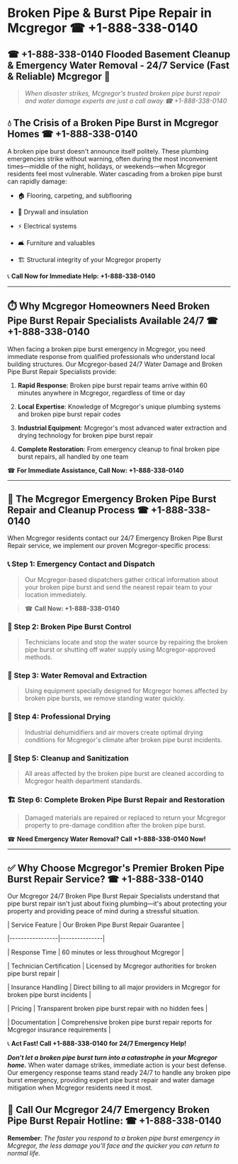 # Broken Pipe & Burst Pipe Repair in Mcgregor ☎ +1-888-338-0140  
## ☎ +1-888-338-0140 Flooded Basement Cleanup & Emergency Water Removal - 24/7 Service (Fast & Reliable) Mcgregor 🚨  

> *When disaster strikes, Mcgregor's trusted broken pipe burst repair and water damage experts are just a call away ☎ +1-888-338-0140*  

## 💧 The Crisis of a Broken Pipe Burst in Mcgregor Homes ☎ +1-888-338-0140  

A broken pipe burst doesn't announce itself politely. These plumbing emergencies strike without warning, often during the most inconvenient times—middle of the night, holidays, or weekends—when Mcgregor residents feel most vulnerable. Water cascading from a broken pipe burst can rapidly damage:  

* 🏠 Flooring, carpeting, and subflooring  
* 🧱 Drywall and insulation  
* ⚡ Electrical systems  
* 🛋️ Furniture and valuables  
* 🏗️ Structural integrity of your Mcgregor property  

📞 **Call Now for Immediate Help: +1-888-338-0140**  

---  

## ⏱️ Why Mcgregor Homeowners Need Broken Pipe Burst Repair Specialists Available 24/7 ☎ +1-888-338-0140  

When facing a broken pipe burst emergency in Mcgregor, you need immediate response from qualified professionals who understand local building structures. Our Mcgregor-based 24/7 Water Damage and Broken Pipe Burst Repair Specialists provide:  

1. **Rapid Response**: Broken pipe burst repair teams arrive within 60 minutes anywhere in Mcgregor, regardless of time or day  
2. **Local Expertise**: Knowledge of Mcgregor's unique plumbing systems and broken pipe burst repair codes  
3. **Industrial Equipment**: Mcgregor's most advanced water extraction and drying technology for broken pipe burst repair  
4. **Complete Restoration**: From emergency cleanup to final broken pipe burst repairs, all handled by one team  

☎ **For Immediate Assistance, Call Now: +1-888-338-0140**  

---  

## 🔧 The Mcgregor Emergency Broken Pipe Burst Repair and Cleanup Process ☎ +1-888-338-0140  

When Mcgregor residents contact our 24/7 Emergency Broken Pipe Burst Repair service, we implement our proven Mcgregor-specific process:  

### 📞 Step 1: Emergency Contact and Dispatch  
> Our Mcgregor-based dispatchers gather critical information about your broken pipe burst and send the nearest repair team to your location immediately.  
> ☎ **Call Now: +1-888-338-0140**  

### 🚿 Step 2: Broken Pipe Burst Control  
> Technicians locate and stop the water source by repairing the broken pipe burst or shutting off water supply using Mcgregor-approved methods.  

### 🌊 Step 3: Water Removal and Extraction  
> Using equipment specially designed for Mcgregor homes affected by broken pipe bursts, we remove standing water quickly.  

### 💨 Step 4: Professional Drying  
> Industrial dehumidifiers and air movers create optimal drying conditions for Mcgregor's climate after broken pipe burst incidents.  

### 🧼 Step 5: Cleanup and Sanitization  
> All areas affected by the broken pipe burst are cleaned according to Mcgregor health department standards.  

### 🏗️ Step 6: Complete Broken Pipe Burst Repair and Restoration  
> Damaged materials are repaired or replaced to return your Mcgregor property to pre-damage condition after the broken pipe burst.  

☎ **Need Emergency Water Removal? Call +1-888-338-0140 Now!**  

---  

## ✅ Why Choose Mcgregor's Premier Broken Pipe Burst Repair Service? ☎ +1-888-338-0140  

Our Mcgregor 24/7 Broken Pipe Burst Repair Specialists understand that pipe burst repair isn't just about fixing plumbing—it's about protecting your property and providing peace of mind during a stressful situation.  

| Service Feature | Our Broken Pipe Burst Repair Guarantee |  
|-----------------|---------------|  
| Response Time | 60 minutes or less throughout Mcgregor |  
| Technician Certification | Licensed by Mcgregor authorities for broken pipe burst repair |  
| Insurance Handling | Direct billing to all major providers in Mcgregor for broken pipe burst incidents |  
| Pricing | Transparent broken pipe burst repair with no hidden fees |  
| Documentation | Comprehensive broken pipe burst repair reports for Mcgregor insurance requirements |  

📞 **Act Fast! Call +1-888-338-0140 for 24/7 Emergency Help!**  

***Don't let a broken pipe burst turn into a catastrophe in your Mcgregor home.*** When water damage strikes, immediate action is your best defense. Our emergency response teams stand ready 24/7 to handle any broken pipe burst emergency, providing expert pipe burst repair and water damage mitigation when Mcgregor residents need it most.  

## 📱 Call Our Mcgregor 24/7 Emergency Broken Pipe Burst Repair Hotline: ☎ +1-888-338-0140  

**Remember**: *The faster you respond to a broken pipe burst emergency in Mcgregor, the less damage you'll face and the quicker you can return to normal life.*